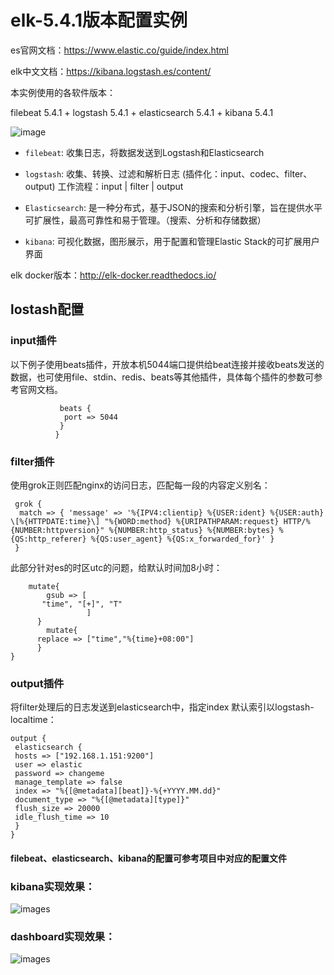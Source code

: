 # elk-5.4.1版本配置实例

es官网文档：https://www.elastic.co/guide/index.html

elk中文文档：https://kibana.logstash.es/content/

本实例使用的各软件版本：

filebeat 5.4.1 + logstash 5.4.1 + elasticsearch 5.4.1 + kibana 5.4.1
 
 ![image](https://github.com/xiaoxiamin/elk-Configuration-instance/blob/master/picture/QQ%CD%BC%C6%AC20170620160929.png)
 
 - `filebeat`: 收集日志，将数据发送到Logstash和Elasticsearch
 
 - `logstash`: 收集、转换、过滤和解析日志  (插件化：input、codec、filter、output)
               工作流程：input | filter | output
           
 - `Elasticsearch`: 是一种分布式，基于JSON的搜索和分析引擎，旨在提供水平可扩展性，最高可靠性和易于管理。（搜索、分析和存储数据）
 
 - `kibana`: 可视化数据，图形展示，用于配置和管理Elastic Stack的可扩展用户界面


elk docker版本：http://elk-docker.readthedocs.io/

## lostash配置

### input插件

以下例子使用beats插件，开放本机5044端口提供给beat连接并接收beats发送的数据，也可使用file、stdin、redis、beats等其他插件，具体每个插件的参数可参考官网文档。

```       input {
           beats {
            port => 5044
           }
          }
```

### filter插件

使用grok正则匹配nginx的访问日志，匹配每一段的内容定义别名：

```
 grok {
  match => { 'message' => '%{IPV4:clientip} %{USER:ident} %{USER:auth} \[%{HTTPDATE:time}\] "%{WORD:method} %{URIPATHPARAM:request} HTTP/%{NUMBER:httpversion}" %{NUMBER:http_status} %{NUMBER:bytes} %{QS:http_referer} %{QS:user_agent} %{QS:x_forwarded_for}' }
 }
```

此部分针对es的时区utc的问题，给默认时间加8小时：

```
    mutate{
        gsub => [
       "time", "[+]", "T"
                 ]
      }
        mutate{
      replace => ["time","%{time}+08:00"]
      }
}

```

### output插件

将filter处理后的日志发送到elasticsearch中，指定index 默认索引以logstash-localtime：

```
output {
 elasticsearch {
 hosts => ["192.168.1.151:9200"]
 user => elastic
 password => changeme
 manage_template => false
 index => "%{[@metadata][beat]}-%{+YYYY.MM.dd}"
 document_type => "%{[@metadata][type]}"
 flush_size => 20000
 idle_flush_time => 10
 }
}
```


#### filebeat、elasticsearch、kibana的配置可参考项目中对应的配置文件

### kibana实现效果：

![images](https://github.com/xiaoxiamin/elk-Configuration-instance/blob/master/picture/QQ%CD%BC%C6%AC20170627142423.png)

### dashboard实现效果：
![images](https://github.com/xiaoxiamin/elk-Configuration-instance/blob/master/picture/QQ%CD%BC%C6%AC20170627142838.png)
